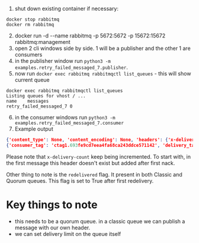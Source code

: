 1. shut down existing container if necessary:
```
docker stop rabbitmq
docker rm rabbitmq
```
2. docker run -d --name rabbitmq -p 5672:5672 -p 15672:15672 rabbitmq:management
3. open 2 cli windows side by side. 1 will be a publisher and the other 1 are consumers
4. in the publisher window run `python3 -m examples.retry_failed_messaged_7.publisher`. 
5. now run `docker exec rabbitmq rabbitmqctl list_queues` - this will show current queue
```
docker exec rabbitmq rabbitmqctl list_queues
Listing queues for vhost / ...
name    messages
retry_failed_messaged_7 0
```
6. in the consumer windows run `python3 -m examples.retry_failed_messaged_7.consumer`
7. Example output
```json
{'content_type': None, 'content_encoding': None, 'headers': {'x-delivery-count': 3L}, 'delivery_mode': None, 'priority': None, 'correlation_id': None, 'reply_to': None, 'expiration': None, 'message_id': None, 'timestamp': None, 'type': None, 'user_id': None, 'app_id': None, 'cluster_id': None}
{'consumer_tag': 'ctag1.693fe9cd7eea4fa68ca243ddce571142', 'delivery_tag': 4, 'redelivered': True, 'exchange': '', 'routing_key': 'retry_failed_messaged_7'}
```

Please note that `x-delivery-count` keep being incremented. To start with, in the first message this header doesn't exist but added after first nack.

Other thing to note is the `redelivered` flag. It present in both Classic and Quorum queues. This flag is set to True after first redelivery.


# Key things to note

- this needs to be a quorum queue. in a classic queue we can publish a message with our own header.
- we can set delivery limit on the queue itself